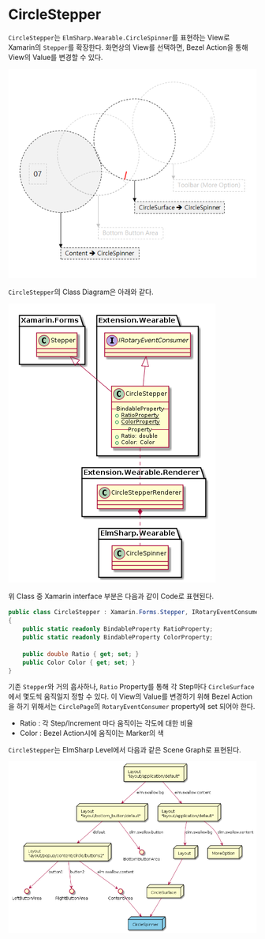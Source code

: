 # CircleStepper

`CircleStepper`는 `ElmSharp.Wearable.CircleSpinner`를 표현하는 View로 Xamarin의 `Stepper`를 확장한다.
화면상의 View를 선택하면, Bezel Action을 통해 View의 Value를 변경할 수 있다.

![CircleStepper Design](data/CircleSpinner.png)

`CircleStepper`의 Class Diagram은 아래와 같다.

![CircleStepper Class Diagram](uml/CircleStepper.png)

위 Class 중 Xamarin interface 부분은 다음과 같이 Code로 표현된다.

 ```C#
 public class CircleStepper : Xamarin.Forms.Stepper, IRotaryEventConsumer
 {
     public static readonly BindableProperty RatioProperty;
     public static readonly BindableProperty ColorProperty;

     public double Ratio { get; set; }
     public Color Color { get; set; }
 }
 ```
기존 `Stepper`와 거의 흡사하나, `Ratio` Property를 통해 각 Step마다 `CircleSurface`에서 몇도씩 움직일지 정할 수 있다. 이 View의 Value를 변경하기 위해 Bezel Action을 하기 위해서는 `CirclePage`의 `RotaryEventConsumer` property에 set 되어야 한다.

* Ratio : 각 Step/Increment 마다 움직이는 각도에 대한 비율
* Color : Bezel Action시에 움직이는 Marker의 색

`CircleStepper`는 ElmSharp Level에서 다음과 같은 Scene Graph로 표현된다.

![CircleStepper Scene Graph](uml/CircleStepper_SceneGraph.png)
